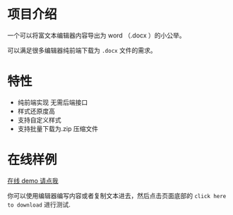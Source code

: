 # 项目介绍

一个可以将富文本编辑器内容导出为 word （.docx ）的小公举。

可以满足很多编辑器纯前端下载为 `.docx` 文件的需求。

# 特性

- 纯前端实现 无需后端接口
- 样式还原度高
- 支持自定义样式
- 支持批量下载为.zip 压缩文件

# 在线样例

[在线 demo 请点我](https://editor-to-word.yu.team)

你可以使用编辑器编写内容或者复制文本进去，然后点击页面底部的 `click here to download` 进行测试.
